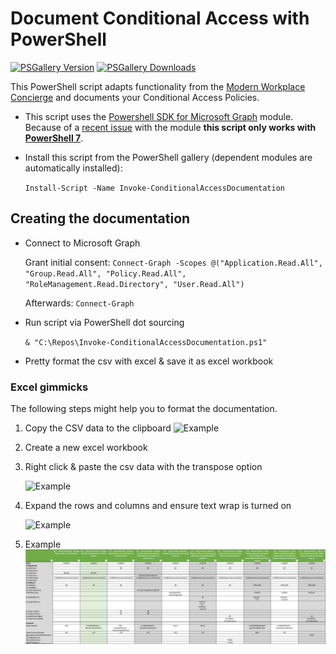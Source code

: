 # Document Conditional Access with PowerShell 

[![PSGallery Version](https://img.shields.io/powershellgallery/v/Invoke-ConditionalAccessDocumentation.svg?style=flat-square&label=PSGallery%20Version)](https://www.powershellgallery.com/packages/Invoke-ConditionalAccessDocumentation) [![PSGallery Downloads](https://img.shields.io/powershellgallery/dt/Invoke-ConditionalAccessDocumentation?style=flat-square&label=PSGallery%20Downloads)](https://www.powershellgallery.com/packages/Invoke-ConditionalAccessDocumentation)

This PowerShell script adapts functionality from the [Modern Workplace Concierge](https://github.com/nicolonsky/ModernWorkplaceConcierge) and documents your Conditional Access Policies.

* This script uses the [Powershell SDK for Microsoft Graph](https://github.com/microsoftgraph/msgraph-sdk-powershell) module.     Because of a [recent issue](https://github.com/microsoftgraph/msgraph-sdk-powershell/issues/189) with the module **this script only works with [PowerShell 7](https://github.com/PowerShell/PowerShell/releases/latest)**.

* Install this script from the PowerShell gallery (dependent modules are automatically installed):

    ```Install-Script -Name Invoke-ConditionalAccessDocumentation```

## Creating the documentation

* Connect to Microsoft Graph

    Grant initial consent: ```Connect-Graph -Scopes @("Application.Read.All", "Group.Read.All", "Policy.Read.All", "RoleManagement.Read.Directory", "User.Read.All")```
    
    Afterwards: ```Connect-Graph```
* Run script via PowerShell dot sourcing

    ```& "C:\Repos\Invoke-ConditionalAccessDocumentation.ps1"```
    
* Pretty format the csv with excel & save it as excel workbook

### Excel gimmicks
The following steps might help you to format the documentation.

1. Copy the CSV data to the clipboard
    ![Example](https://tech.nicolonsky.ch/content/images/2020/04/Annotation-2020-04-20-121447.png)

2. Create a new excel workbook

3. Right click & paste the csv data with the transpose option

    ![Example](https://tech.nicolonsky.ch/content/images/2020/04/Annotation-2020-04-20-121559.png)

4. Expand the rows and columns and ensure text wrap is turned on

    ![Example](https://tech.nicolonsky.ch/content/images/2020/04/image-4.png)
6. Example
    ![Example](Example/Example.png)
